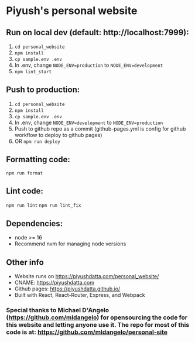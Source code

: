 # Piyush's personal website

## Run on local dev (default: http://localhost:7999):

1. `cd personal_website`
2. `npm install`
3. `cp sample.env .env`
4. In .env, change `NODE_ENV=production` to `NODE_ENV=development`
5. `npm lint_start`

## Push to production:

1. `cd personal_website`
2. `npm install`
3. `cp sample.env .env`
4. In .env, change `NODE_ENV=development` to `NODE_ENV=production`
5. Push to github repo as a commit (github-pages.yml is config for github workflow to deploy to github pages)
6. OR `npm run deploy`

## Formatting code:

`npm run format`

## Lint code:

`npm run lint`
`npm run lint_fix`

## Dependencies:

- node >= 16
- Recommend nvm for managing node versions

## Other info

- Website runs on https://piyushdatta.com/personal_website/
- CNAME: https://piyushdatta.com
- Github pages: https://piyushdatta.github.io/
- Built with React, React-Router, Express, and Webpack

### Special thanks to Michael D'Angelo (https://github.com/mldangelo) for opensourcing the code for this website and letting anyone use it. The repo for most of this code is at: https://github.com/mldangelo/personal-site
